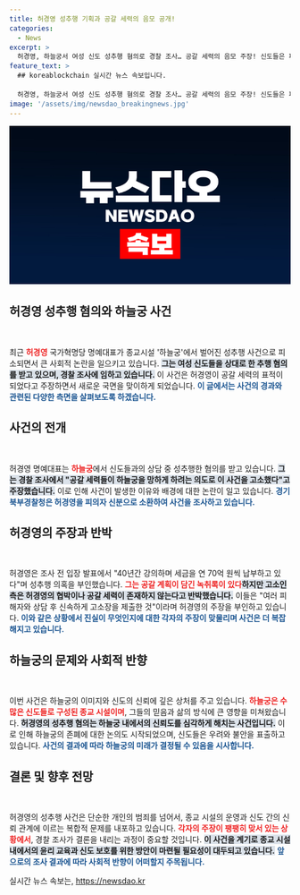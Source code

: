 ```yaml
---
title: 허경영 성추행 기획과 공갈 세력의 음모 공개!
categories:
  - News
excerpt: >
  허경영, 하늘궁서 여성 신도 성추행 혐의로 경찰 조사… 공갈 세력의 음모 주장! 신도들은 피해 사실 상담이 있었다며 반박. 진실과 거짓의 갈림길에서 벌어지는 충격적인 이야기, 클릭해 확인하세요!
feature_text: >
  ## koreablockchain 실시간 뉴스 속보입니다.

  허경영, 하늘궁서 여성 신도 성추행 혐의로 경찰 조사… 공갈 세력의 음모 주장! 신도들은 피해 사실 상담이 있었다며 반박. 진실과 거짓의 갈림길에서 벌어지는 충격적인 이야기, 클릭해 확인하세요!
image: '/assets/img/newsdao_breakingnews.jpg'
---
```


<p><img src="/assets/img/newsdao_breakingnews.jpg" alt="koreablockchain 속보" /></p>

<h2 data-ke-size="size26">허경영 성추행 혐의와 하늘궁 사건</h2>

<p data-ke-size="size16">&nbsp;</p> 

<p>최근 <b><span style="color: #ee2323;">허경영</span></b> 국가혁명당 명예대표가 종교시설 '하늘궁'에서 벌어진 성추행 사건으로 피소되면서 큰 사회적 논란을 일으키고 있습니다. <b><span style="background-color: #21538527;">그는 여성 신도들을 상대로 한 추행 혐의를 받고 있으며, 경찰 조사에 임하고 있습니다.</span></b> 이 사건은 허경영이 공갈 세력의 표적이 되었다고 주장하면서 새로운 국면을 맞이하게 되었습니다. <b><span style="color: #1a5490;">이 글에서는 사건의 경과와 관련된 다양한 측면을 살펴보도록 하겠습니다.</span></b></p>

<h2 data-ke-size="size26">사건의 전개</h2>

<p data-ke-size="size16">&nbsp;</p>

<p>허경영 명예대표는 <b><span style="color: #ee2323;">하늘궁</span></b>에서 신도들과의 상담 중 성추행한 혐의를 받고 있습니다. <b><span style="background-color: #21538527;">그는 경찰 조사에서 "공갈 세력들이 하늘궁을 망하게 하려는 의도로 이 사건을 고소했다"고 주장했습니다.</span></b> 이로 인해 사건이 발생한 이유와 배경에 대한 논란이 일고 있습니다. <b><span style="color: #1a5490;">경기북부경찰청은 허경영을 피의자 신분으로 소환하여 사건을 조사하고 있습니다.</span></b></p>

<h2 data-ke-size="size26">허경영의 주장과 반박</h2>

<p data-ke-size="size16">&nbsp;</p>

<p>허경영은 조사 전 입장 발표에서 "40년간 강의하며 세금을 연 70억 원씩 납부하고 있다"며 성추행 의혹을 부인했습니다. <b><span style="color: #ee2323;">그는 공갈 계획이 담긴 녹취록이 있다</span></b고 주장하며, 자신의 무고를 주장했습니다. <b><span style="background-color: #21538527;">하지만 고소인 측은 허경영의 협박이나 공갈 세력이 존재하지 않는다고 반박했습니다.</span></b> 이들은 "여러 피해자와 상담 후 신속하게 고소장을 제출한 것"이라며 허경영의 주장을 부인하고 있습니다. <b><span style="color: #1a5490;">이와 같은 상황에서 진실이 무엇인지에 대한 각자의 주장이 맞물리며 사건은 더 복잡해지고 있습니다.</span></b></p>

<h2 data-ke-size="size26">하늘궁의 문제와 사회적 반향</h2>

<p data-ke-size="size16">&nbsp;</p>

<p>이번 사건은 하늘궁의 이미지와 신도의 신뢰에 깊은 상처를 주고 있습니다. <b><span style="color: #ee2323;">하늘궁은 수많은 신도들로 구성된 종교 시설이며</span></b>, 그들의 믿음과 삶의 방식에 큰 영향을 미쳐왔습니다. <b><span style="background-color: #21538527;">허경영의 성추행 혐의는 하늘궁 내에서의 신뢰도를 심각하게 해치는 사건입니다.</span></b> 이로 인해 하늘궁의 존폐에 대한 논의도 시작되었으며, 신도들은 우려와 불안을 표출하고 있습니다. <b><span style="color: #1a5490;">사건의 결과에 따라 하늘궁의 미래가 결정될 수 있음을 시사합니다.</span></b></p>

<h2 data-ke-size="size26">결론 및 향후 전망</h2>

<p data-ke-size="size16">&nbsp;</p>

<p>허경영의 성추행 사건은 단순한 개인의 범죄를 넘어서, 종교 시설의 운영과 신도 간의 신뢰 관계에 이르는 복합적 문제를 내포하고 있습니다. <b><span style="color: #ee2323;">각자의 주장이 팽팽히 맞서 있는 상황에서</span></b>, 경찰 조사가 결론을 내리는 과정이 중요할 것입니다. <b><span style="background-color: #21538527;">이 사건을 계기로 종교 시설 내에서의 윤리 교육과 신도 보호를 위한 방안이 마련될 필요성이 대두되고 있습니다.</span></b> <b><span style="color: #1a5490;">앞으로의 조사 결과에 따라 사회적 반향이 어떠할지 주목됩니다.</span></b></p>
실시간 뉴스 속보는, <a href="https://newsdao.kr" rel="dofollow">https://newsdao.kr</a>


